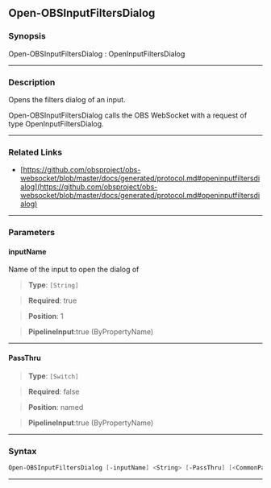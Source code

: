 Open-OBSInputFiltersDialog
--------------------------
### Synopsis
Open-OBSInputFiltersDialog : OpenInputFiltersDialog

---
### Description

Opens the filters dialog of an input.


Open-OBSInputFiltersDialog calls the OBS WebSocket with a request of type OpenInputFiltersDialog.

---
### Related Links
* [https://github.com/obsproject/obs-websocket/blob/master/docs/generated/protocol.md#openinputfiltersdialog](https://github.com/obsproject/obs-websocket/blob/master/docs/generated/protocol.md#openinputfiltersdialog)



---
### Parameters
#### **inputName**

Name of the input to open the dialog of



> **Type**: ```[String]```

> **Required**: true

> **Position**: 1

> **PipelineInput**:true (ByPropertyName)



---
#### **PassThru**

> **Type**: ```[Switch]```

> **Required**: false

> **Position**: named

> **PipelineInput**:true (ByPropertyName)



---
### Syntax
```PowerShell
Open-OBSInputFiltersDialog [-inputName] <String> [-PassThru] [<CommonParameters>]
```
---

